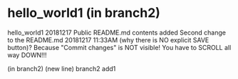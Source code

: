 # hello_world1 (in branch2)
hello_world1 20181217 Public
README.md contents added
Second change to the README.md 20181217 11:33AM (why there is NO explicit SAVE button)?
Because "Commit changes" is NOT visible! You have to SCROLL all way DOWN!!! 

(in branch2) (new line) 
branch2 add1
